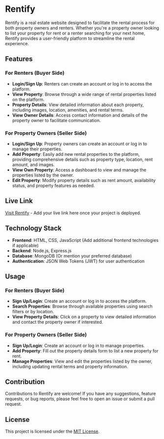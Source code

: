 # Rentify

Rentify is a real estate website designed to facilitate the rental process for both property owners and renters. Whether you're a property owner looking to list your property for rent or a renter searching for your next home, Rentify provides a user-friendly platform to streamline the rental experience.

## Features

### For Renters (Buyer Side)
- **Login/Sign Up**: Renters can create an account or log in to access the platform.
- **View Property**: Browse through a wide range of rental properties listed on the platform.
- **Property Details**: View detailed information about each property, including images, location, amenities, and rental terms.
- **View Owner Details**: Access contact information and details of the property owner to facilitate communication.

### For Property Owners (Seller Side)
- **Login/Sign Up**: Property owners can create an account or log in to manage their properties.
- **Add Property**: Easily add new rental properties to the platform, providing comprehensive details such as property type, location, rent amount, and images.
- **View Own Property**: Access a dashboard to view and manage the properties listed by the owner.
- **Edit Property**: Modify property details such as rent amount, availability status, and property features as needed.

## Live Link

[Visit Rentify](#) - Add your live link here once your project is deployed.

## Technology Stack

- **Frontend**: HTML, CSS, JavaScript (Add additional frontend technologies if applicable)
- **Backend**: Node.js, Express.js
- **Database**: MongoDB (Or mention your preferred database)
- **Authentication**: JSON Web Tokens (JWT) for user authentication

## Usage

### For Renters (Buyer Side)
- **Sign Up/Login**: Create an account or log in to access the platform.
- **Search Properties**: Browse through available properties using search filters or by location.
- **View Property Details**: Click on a property to view detailed information and contact the property owner if interested.

### For Property Owners (Seller Side)
- **Sign Up/Login**: Create an account or log in to manage properties.
- **Add Property**: Fill out the property details form to list a new property for rent.
- **Manage Properties**: View and edit the properties listed by the owner, including updating rental terms and property information.

## Contribution

Contributions to Rentify are welcome! If you have any suggestions, feature requests, or bug reports, please feel free to open an issue or submit a pull request.

## License

This project is licensed under the [MIT License](LICENSE).

